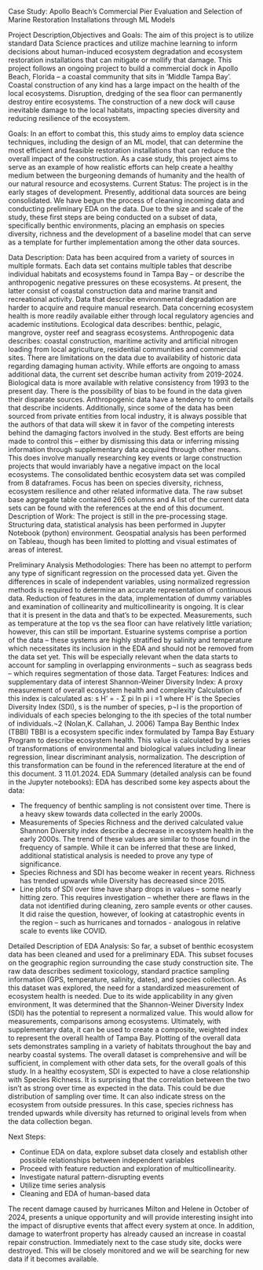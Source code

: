Case Study: Apollo Beach’s Commercial Pier
Evaluation and Selection of Marine Restoration Installations through ML Models

Project Description,Objectives and Goals:
The aim of this project is to utilize standard Data Science practices and utilize machine learning to inform decisions about human-induced ecosystem degradation and ecosystem restoration installations that can mitigate or mollify that damage.
This project follows an ongoing project to build a commercial dock in Apollo Beach, Florida – a coastal community that sits in ‘Middle Tampa Bay’. Coastal construction of any kind has a large impact on the health of the local ecosystems. Disruption, dredging of the sea floor can permanently destroy entire ecosystems. 
The construction of a new dock will cause inevitable damage to the local habitats, impacting species diversity and reducing resilience of the ecosystem. 

Goals:
In an effort to combat this, this study aims to employ data science techniques, including the design of an ML model, that can determine the most efficient and feasible restoration installations that can reduce the overall impact of the construction. As a case study, this project aims to serve as an example of how realistic efforts can help create a healthy medium between the burgeoning demands of humanity and the health of our natural resource and ecosystems. 
Current Status:
The project is in the early stages of development. Presently, additional data sources are being consolidated. We have begun the process of cleaning incoming data and conducting preliminary EDA on the data. Due to the size and scale of the study, these first steps are being conducted on a subset of data, specifically benthic environments, placing an emphasis on species diversity, richness and the development of a baseline model that can serve as a template for further implementation among the other data sources.

Data Description:
Data has been acquired from a variety of sources in multiple formats. Each data set contains multiple tables that describe individual habitats and ecosystems found in Tampa Bay – or describe the anthropogenic negative pressures on these ecosystems. At present, the latter consist of coastal construction data and marine transit and recreational activity.
Data that describe environmental degradation are harder to acquire and require manual research. Data concerning ecosystem health is more readily available either through local regulatory agencies and academic institutions.
Ecological data describes: benthic, pelagic, mangrove, oyster reef and seagrass ecosystems.
Anthropogenic data describes: coastal construction, maritime activity and artificial nitrogen loading from local agriculture, residential communities and commercial sites. 
There are limitations on the data due to availability of historic data regarding damaging human activity. While efforts are ongoing to amass additional data, the current set describe human activity from 2019-2024. Biological data is more available with relative consistency from 1993 to the present day.
There is the possibility of bias to be found in the data given their disparate sources. Anthropogenic data have a tendency to omit details that describe incidents. Additionally, since some of the data has been sourced from private entities from local industry, it is always possible that the authors of that data will skew it in favor of the competing interests behind the damaging factors involved in the study. Best efforts are being made to control this – either by dismissing this data or inferring missing information through supplementary data acquired through other means. This does involve manually researching key events or large construction projects that would invariably have a negative impact on the local ecosystems.
The consolidated benthic ecosystem data set was compiled from 8 dataframes. Focus has been on species diversity, richness, ecosystem resilience and other related informative data. The raw subset base aggregate table contained 265 columns and 
A list of the current data sets can be found with the references at the end of this document.
Description of Work:
The project is still in the pre-processing stage. Structuring data, statistical analysis has been performed in Jupyter Notebook (python) environment. Geospatial analysis has been performed on Tableau, though has been limited to plotting and visual estimates of areas of interest.

Preliminary Analysis Methodologies:
There has been no attempt to perform any type of significant regression on the processed data yet. Given the differences in scale of independent variables, using normalized regression methods is required to determine an accurate representation of continuous data. Reduction of features in the data, implementation of dummy variables and examination of collinearity and multicollinearity is ongoing. It is clear that it is present in the data and that’s to be expected. Measurements, such as temperature at the top vs the sea floor can have relatively little variation; however, this can still be important. Estuarine systems comprise a portion of the data – these systems are highly stratified by salinity and temperature which necessitates its inclusion in the EDA and should not be removed from the data set yet. This will be especially relevant when the data starts to account for sampling in overlapping environments – such as seagrass beds – which requires segmentation of those data.
Target Features: Indices and supplementary data of interest
Shannon-Weiner Diversity Index: A proxy measurement of overall ecosystem health and complexity
Calculation of this index is calculated as:
s
H’ = - Σ pi ln pi
i =1
where H’ is the Species Diversity Index (SDI), s is the number of species, p¬I is the proportion of individuals of each species belonging to the ith species of the total number of individuals.¬2 (Nolan,K. Callahan, J. 2006)
Tampa Bay Benthic Index (TBBI)
TBBI is a ecosystem specific index formulated by Tampa Bay Estuary Program  to describe ecosystem health.  This value is calculated by a series of transformations of environmental and biological values including linear regression, linear discriminant analysis, normalization. The description of this transformation can be found in the referenced literature at the end of this document. 3
11.01.2024. EDA Summary (detailed analysis can be found in the Jupyter notebooks):
EDA has described some key aspects about the data:
-	The frequency of benthic sampling is not consistent over time. There is a heavy skew towards data collected in the early 2000s. 
-	Measurements of Species Richness and the derived calculated value Shannon Diversity index describe a decrease in ecosystem health in the early 2000s. The trend of these values are similar to those found in the frequency of sample. While it can be inferred that these are linked, additional statistical analysis is needed to prove any type of significance.
-	Species Richness and SDI has become weaker in recent years. Richness has trended upwards while Diversity has decreased since 2015.
-	Line plots of SDI over time have sharp  drops in values – some nearly hitting zero. This requires investigation – whether there are flaws in the data not identified during cleaning, zero sample events or other causes. It did raise the question, however, of looking at catastrophic events in the region – such as hurricanes and tornados  - analogous in relative scale to events like COVID. 

Detailed Description of EDA Analysis:
So far, a subset of benthic ecosystem data has been cleaned and used for a preliminary EDA. This subset focuses on the geographic region surrounding the case study construction site. The raw data describes sediment toxicology, standard practice sampling information (GPS, temperature, salinity, dates), and species collection. 
As this dataset was explored, the need for a standardized measurement of ecosystem health is needed. Due to its wide applicability in any given environment, It was determined that the Shannon-Weiner Diversity Index (SDI) has the potential to represent a normalized value. This would allow for measurements, comparisons among ecosystems. Ultimately, with supplementary data, it can be used to create a composite, weighted index to represent the overall health of Tampa Bay.
Plotting of the overall data sets demonstrates sampling in a variety of habitats throughout the bay and nearby coastal systems. The overall dataset is comprehensive and will be sufficient, in complement with other data sets, for the overall goals of this study.
In a healthy ecosystem, SDI is expected to have a close relationship with Species Richness. It is surprising that the correlation between the two isn’t as strong over time as expected in the data. This could be due distribution of sampling over time. It can also indicate stress on the ecosystem from outside pressures. In this case, species richness has trended upwards while diversity has returned to original levels from when the data collection began. 

Next Steps:
-	Continue EDA on data, explore subset data closely and establish other possible relationships between independent variables
-	Proceed with feature reduction and exploration of multicollinearity.
-	Investigate natural pattern-disrupting events
-	Utilize time series analysis
-	Cleaning and EDA of human-based data

The recent damage caused by hurricanes Milton and Helene in October of 2024, presents a unique opportunity and will provide interesting insight into the impact of disruptive events that affect every system at once. In addition, damage to waterfront property has already caused an increase in coastal repair construction. Immediately next to the case study site, docks were destroyed. This will be closely monitored and we will be searching for new data if it becomes available. 





